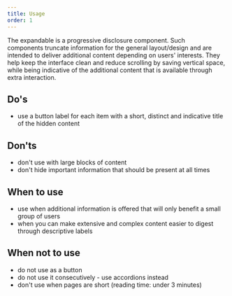 ```yaml
---
title: Usage
order: 1
---
```

The expandable is a progressive disclosure component. Such components truncate information for the general layout/design and are intended to deliver additional content depending on users' interests. They help keep the interface clean and reduce scrolling by saving vertical space, while being indicative of the additional content that is available through extra interaction.

## Do's

- use a button label for each item with a short, distinct and indicative title of the hidden content

## Don'ts

- don't use with large blocks of content
- don't hide important information that should be present at all times

## When to use

- use when additional information is offered that will only benefit a small group of users
- when you can make extensive and complex content easier to digest through descriptive labels

## When not to use

- do not use as a button
- do not use it consecutively - use accordions instead
- don't use when pages are short (reading time: under 3 minutes)
